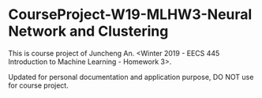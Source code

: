 # CourseProject-W19-MLHW3-Neural Network and Clustering  

This is course project of Juncheng An. <Winter 2019 - EECS 445 Introduction to Machine Learning - Homework 3>.

Updated for personal documentation and application purpose, DO NOT use for course project.
